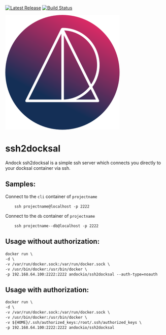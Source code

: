 [![Latest Release](https://img.shields.io/github/release/andock/ssh2docksal.svg?style=flat-square)](https://github.com/andock/ssh2docksal/releases/latest) [![Build Status](https://img.shields.io/travis/andock/ssh2docksal.svg?style=flat-square)](https://travis-ci.org/andock/ssh2docksal)

![alt text](images/logo_circle.svg "andock")
# ssh2docksal
Andock ssh2docksal is a simple ssh server which connects you directly to your docksal container via ssh.

## Samples:

Connect to the `cli` container of `projectname`
```
    ssh projectname@localhost -p 2222
```

Connect to the `db` container of `projectname`
```
    ssh projectname--db@localhost -p 2222
```

## Usage without authorization:
```
docker run \
-d \
-v /var/run/docker.sock:/var/run/docker.sock \
-v /usr/bin/docker:/usr/bin/docker \
-p 192.168.64.100:2222:2222 andockio/ssh2docksal --auth-type=noauth
```

## Usage with authorization:
```
docker run \
-d \
-v /var/run/docker.sock:/var/run/docker.sock \
-v /usr/bin/docker:/usr/bin/docker \
-v ${HOME}/.ssh/authorized_keys:/root/.ssh/authorized_keys \
-p 192.168.64.100:2222:2222 andockio/ssh2docksal
```
